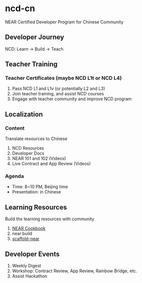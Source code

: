 # ncd-cn
NEAR Certified Developer Program for Chinese Community

## Developer Journey

NCD: Learn -> Build -> Teach


## Teacher Training

### Teacher Certificates (maybe NCD L1t or NCD L4)

1. Pass NCD L1 and L1v (or potentially L2 and L3)
2. Join teacher training, and assist NCD courses
3. Engage with teacher community and improve NCD program


## Localization

### Content

Translate resources to Chinese

1. NCD Resources
2. Developer Docs
3. NEAR 101 and 102 (Videos)
4. Live Contract and App Review (Videos)

### Agenda

- Time: 8~10 PM, Beijing time
- Presentation: in Chinese


## Learning Resources

Build the learning resources with community

1. [NEAR Cookbook](https://github.com/near-x/near-cookbook)
2. near.build
3. [scaffold-near](https://github.com/near-x/scaffold-near)


## Developer Events

1. Weekly Digest
2. Workshop: Contract Review, App Review, Rainbow Bridge, etc.
3. Assist Hackathon
